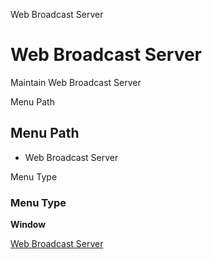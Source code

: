 
Web Broadcast Server
# Web Broadcast Server


Maintain Web Broadcast Server

Menu Path
## Menu Path



- Web Broadcast Server

Menu Type
### Menu Type

**Window**


[Web Broadcast Server](../../window-web-broadcast-server.md)